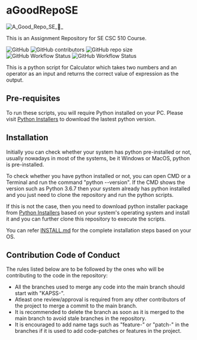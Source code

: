 # aGoodRepoSE
![A_Good_Repo_SE_🤖_](https://user-images.githubusercontent.com/48486470/186971272-9c6b0428-8b26-4a5d-8091-736dca948b8c.png)

This is an Assignment Repository for SE CSC 510 Course.

![GitHub](https://img.shields.io/github/license/sankettangade/aGoodRepoSE)
![GitHub contributors](https://img.shields.io/github/contributors/sankettangade/aGoodRepoSE)
![GitHub repo size](https://img.shields.io/github/repo-size/sankettangade/aGoodRepoSE)
![GitHub Workflow Status](https://img.shields.io/github/workflow/status/sankettangade/aGoodRepoSE/Build)
![GitHub Workflow Status](https://img.shields.io/github/workflow/status/sankettangade/aGoodRepoSE/HW2%20Test%20Cases?label=hw2-test-cases)


This is a python script for Calculator which takes two numbers and an operator as an input and returns the correct value of expression as the output.

## Pre-requisites
To run these scripts, you will require Python installed on your PC. Please visit [Python Installers](https://www.python.org/downloads/) to download the lastest python version.

## Installation
Initially you can check whether your system has python pre-installed or not, usually nowadays in most of the systems, be it Windows or MacOS, python is pre-installed. 

To check whether you have python installed or not, you can open CMD or a Terminal and run the command "python --version". If the CMD shows the version such as Python 3.6.7 then your system already has python installed and you just need to clone the repository and run the python scripts. 

If this is not the case, then you need to download python installer package from [Python Installers](https://www.python.org/downloads/) based on your system's operating system and install it and you can further clone this repository to execute the scripts.

You can refer [INSTALL.md](https://github.com/sankettangade/aGoodRepoSE/blob/main/INSTALL.md) for the complete installation steps based on your OS.

## Contribution Code of Conduct

The rules listed below are to be followed by the ones who will be contributing to the code in the repository:
  
  - All the branches used to merge any code into the main branch should start with "KAPSS-".
  - Atleast one review/approval is required from any other contributors of the project to merge a commit to the main branch.
  - It is recommended to delete the branch as soon as it is merged to the main branch to avoid stale branches in the repository.
  - It is encouraged to add name tags such as "feature-" or "patch-" in the branches if it is used to add code-patches or features in the project.
  
